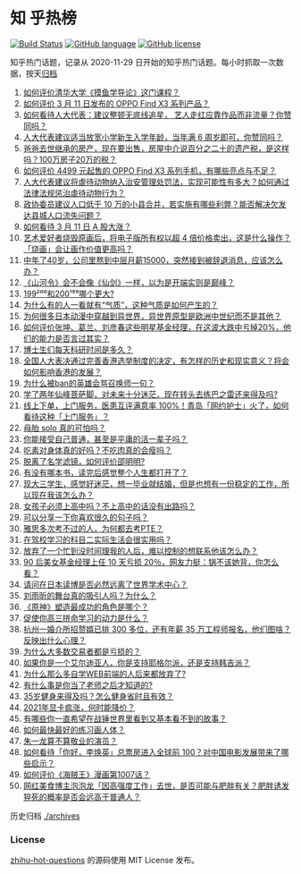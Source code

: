 # 知 乎热榜
[![Build Status](https://github.com/ToWeLong/zhihu-hot-questions/workflows/CI/badge.svg)](https://github.com/ToWeLong/zhihu-hot-questions/actions)
[![GitHub language](https://img.shields.io/badge/language-golang-orange.svg)](https://golang.org/)
[![GitHub license](https://img.shields.io/github/license/ToWeLong/zhihu-hot-questions)](https://github.com/ToWeLong/zhihu-hot-questions/blob/main/LICENSE)

知乎热门话题，记录从 2020-11-29 日开始的知乎热门话题。每小时抓取一次数据，按天[归档](./archives)

<!-- BEGIN -->

1. [如何评价清华大学《摸鱼学导论》这门课程？](https://www.zhihu.com/question/448630016)
1. [如何评价 3 月 11 日发布的 OPPO Find X3 系列产品？](https://www.zhihu.com/question/448200613)
1. [如何看待人大代表：建议整顿无底线追星， 艺人走红应靠作品而非流量？你赞同吗？](https://www.zhihu.com/question/448545659)
1. [人大代表建议适当放宽小学新生入学年龄，当年满 6 周岁即可，你赞同吗？](https://www.zhihu.com/question/448559898)
1. [爸爸去世继承的房产，现在要出售，房屋中介说百分之二十的遗产税，是这样吗？100万房子20万的税？](https://www.zhihu.com/question/348287427)
1. [如何评价 4499 元起售的 OPPO Find X3 系列手机，有哪些亮点与不足？](https://www.zhihu.com/question/448819828)
1. [人大代表建议将虐待动物纳入治安管理处罚法，实现可能性有多大？如何通过法律法规惩治虐待动物行为？](https://www.zhihu.com/question/448536131)
1. [政协委员建议人口低于 10 万的小县合并，若实施有哪些利弊？能否解决欠发达县城人口流失问题？](https://www.zhihu.com/question/448537934)
1. [如何看待 3 月 11 日 A 股大涨？](https://www.zhihu.com/question/448737124)
1. [艺术爱好者烧毁原画后，将电子版所有权以超 4 倍价格卖出，这是什么操作？「烧画」会让画作价值更高吗？](https://www.zhihu.com/question/448715601)
1. [中年了40岁，公司里熬到中层月薪15000，突然接到被辞退消息，应该怎么办？](https://www.zhihu.com/question/440996574)
1. [《山河令》会不会像《仙剑》一样，以为是开端实则是巅峰？](https://www.zhihu.com/question/448730780)
1. [199²⁰⁰和200¹⁹⁹哪个更大?](https://www.zhihu.com/question/380167560)
1. [为什么有的人一看就有“气质”，这种气质是如何产生的？](https://www.zhihu.com/question/439868962)
1. [为何很多日本动漫中穿越到异世界，异世界原型是欧洲中世纪而不是其他？](https://www.zhihu.com/question/274667903)
1. [如何评价张坤、葛兰、刘彦春这些明星基金经理，在这波大跌中亏掉20%，他们的能力是否言过其实？](https://www.zhihu.com/question/448502554)
1. [博士生们每天科研时间是多久？](https://www.zhihu.com/question/27154943)
1. [全国人大表决通过完善香港选举制度的决定，有怎样的历史和现实意义？将会如何影响香港的发展？](https://www.zhihu.com/question/447712125)
1. [为什么被ban的英雄会骂召唤师一句？](https://www.zhihu.com/question/435413809)
1. [学了两年仙峰菩萨脚，对未来十分迷茫，现在转头去练巴之雷还来得及吗?](https://www.zhihu.com/question/448364536)
1. [线上下单，上门服务，医患互评满意率 100%！青岛「网约护士」火了，如何看待这种「上门服务」？](https://www.zhihu.com/question/448726306)
1. [母胎 solo 真的可怕吗？](https://www.zhihu.com/question/440053207)
1. [你能接受自己普通，甚至是平庸的活一辈子吗？](https://www.zhihu.com/question/442092262)
1. [吃素对身体真的好吗？不吃肉真的会瘦吗？](https://www.zhihu.com/question/425560491)
1. [脱离了名学滤镜，如何评价邵明明?](https://www.zhihu.com/question/448295981)
1. [有没有哪本书，读完后感觉整个人生都打开了？](https://www.zhihu.com/question/419528920)
1. [现大三学生，感觉好迷茫，想一毕业就结婚，但是也想有一份稳定的工作，所以现在我该怎么办？](https://www.zhihu.com/question/448509738)
1. [女孩子必须上高中吗？不上高中的话没有出路吗？](https://www.zhihu.com/question/441417513)
1. [可以分享一下你喜欢很久的句子吗？](https://www.zhihu.com/question/446792725)
1. [雅思多次考不过的人，为何都去考PTE？](https://www.zhihu.com/question/442468744)
1. [在驾校学习的科目二实际生活会很实用吗？](https://www.zhihu.com/question/295631252)
1. [放弃了一个忙到没时间理我的人后，难以控制的想联系他该怎么办？](https://www.zhihu.com/question/446212719)
1. [90 后美女基金经理上任 10 天亏损 20％，网友力挺：锅不该她背，你怎么看？](https://www.zhihu.com/question/448721696)
1. [请问在日本读博是否必然远离了世界学术中心？](https://www.zhihu.com/question/440354267)
1. [刘雨昕的舞台真的吸引人吗？为什么？](https://www.zhihu.com/question/445814559)
1. [《原神》塑造最成功的角色是哪个？](https://www.zhihu.com/question/448400489)
1. [促使你高三拼命学习的动力是什么？](https://www.zhihu.com/question/35708794)
1. [杭州一婚介所招赘婿已排 300 多位，还有年薪 35 万工程师报名，他们图啥？反映出什么心理？](https://www.zhihu.com/question/448749881)
1. [为什么大多数交易者都是亏损的？](https://www.zhihu.com/question/417863518)
1. [如果你是一个艾尔迪亚人，你是支持耶格尔派，还是支持韩吉派？](https://www.zhihu.com/question/442421287)
1. [为什么那么多自学WEB前端的人后来都放弃了?](https://www.zhihu.com/question/391474781)
1. [有什么事是你当了老师之后才知道的?](https://www.zhihu.com/question/324672558)
1. [35岁健身来得及吗？怎么健身省时且有效？](https://www.zhihu.com/question/447581842)
1. [2021年显卡疯涨，何时能降价？](https://www.zhihu.com/question/439229840)
1. [有哪些你一直希望在战锤世界里看到又基本看不到的故事？](https://www.zhihu.com/question/448247437)
1. [如何最快最好的练习画人体？](https://www.zhihu.com/question/357227404)
1. [朱一龙算不算敬业的演员？](https://www.zhihu.com/question/448687259)
1. [如何看待「你好，李焕英」总票房进入全球前 100？对中国电影发展带来了哪些启示？](https://www.zhihu.com/question/448705139)
1. [如何评价《海贼王》漫画第1007话？](https://www.zhihu.com/question/448641804)
1. [网红美食博主泡泡龙「因高强度工作」去世，是否可能与肥胖有关？肥胖诱发猝死的概率是否会远高于普通人？](https://www.zhihu.com/question/448566072)

<!-- END -->

历史归档 [./archives](./archives)


### License
[zhihu-hot-questions](https://github.com/towelong/zhihu-hot-questions) 的源码使用 MIT License 发布。
